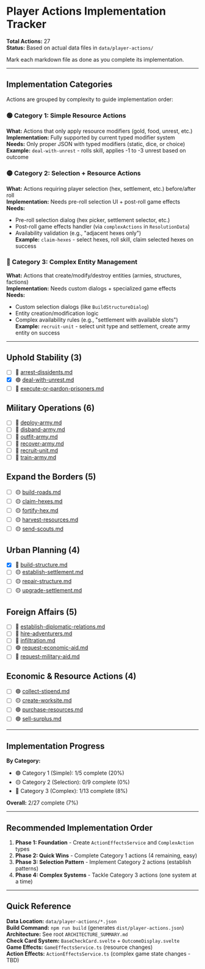 # Player Actions Implementation Tracker

**Total Actions:** 27  
**Status:** Based on actual data files in `data/player-actions/`

Mark each markdown file as done as you complete its implementation.

---

## Implementation Categories

Actions are grouped by complexity to guide implementation order:

### 🟢 Category 1: Simple Resource Actions
**What:** Actions that only apply resource modifiers (gold, food, unrest, etc.)  
**Implementation:** Fully supported by current typed modifier system  
**Needs:** Only proper JSON with typed modifiers (static, dice, or choice)  
**Example:** `deal-with-unrest` - rolls skill, applies -1 to -3 unrest based on outcome

### 🟡 Category 2: Selection + Resource Actions  
**What:** Actions requiring player selection (hex, settlement, etc.) before/after roll  
**Implementation:** Needs pre-roll selection UI + post-roll game effects  
**Needs:** 
- Pre-roll selection dialog (hex picker, settlement selector, etc.)
- Post-roll game effects handler (via `complexActions` in `ResolutionData`)
- Availability validation (e.g., "adjacent hexes only")  
**Example:** `claim-hexes` - select hexes, roll skill, claim selected hexes on success

### 🔴 Category 3: Complex Entity Management
**What:** Actions that create/modify/destroy entities (armies, structures, factions)  
**Implementation:** Needs custom dialogs + specialized game effects  
**Needs:**
- Custom selection dialogs (like `BuildStructureDialog`)
- Entity creation/modification logic
- Complex availability rules (e.g., "settlement with available slots")  
**Example:** `recruit-unit` - select unit type and settlement, create army entity on success

---

## Uphold Stability (3)

- [ ] 🔴 [arrest-dissidents.md](uphold-stability/arrest-dissidents.md)
- [x] 🟢 [deal-with-unrest.md](uphold-stability/deal-with-unrest.md)
- [ ] 🔴 [execute-or-pardon-prisoners.md](uphold-stability/execute-or-pardon-prisoners.md)

## Military Operations (6)

- [ ] 🔴 [deploy-army.md](military-operations/deploy-army.md)
- [ ] 🔴 [disband-army.md](military-operations/disband-army.md)
- [ ] 🔴 [outfit-army.md](military-operations/outfit-army.md)
- [ ] 🔴 [recover-army.md](military-operations/recover-army.md)
- [ ] 🔴 [recruit-unit.md](military-operations/recruit-unit.md) 
- [ ] 🔴 [train-army.md](military-operations/train-army.md)

## Expand the Borders (5)

- [ ] 🟡 [build-roads.md](expand-borders/build-roads.md)
- [ ] 🟡 [claim-hexes.md](expand-borders/claim-hexes.md)
- [ ] 🟡 [fortify-hex.md](expand-borders/fortify-hex.md)
- [ ] 🟡 [harvest-resources.md](expand-borders/harvest-resources.md)
- [ ] 🟡 [send-scouts.md](expand-borders/send-scouts.md)

## Urban Planning (4)

- [x] 🔴 [build-structure.md](urban-planning/build-structure.md)
- [ ] 🟡 [establish-settlement.md](urban-planning/establish-settlement.md)
- [ ] 🟡 [repair-structure.md](urban-planning/repair-structure.md)
- [ ] 🟡 [upgrade-settlement.md](urban-planning/upgrade-settlement.md)

## Foreign Affairs (5)

- [ ] 🔴 [establish-diplomatic-relations.md](foreign-affairs/establish-diplomatic-relations.md)
- [ ] 🔴 [hire-adventurers.md](foreign-affairs/hire-adventurers.md)
- [ ] 🔴 [infiltration.md](foreign-affairs/infiltration.md)
- [ ] 🟢 [request-economic-aid.md](foreign-affairs/request-economic-aid.md)
- [ ] 🔴 [request-military-aid.md](foreign-affairs/request-military-aid.md)

## Economic & Resource Actions (4)

- [ ] 🟢 [collect-stipend.md](economic-resources/collect-stipend.md)
- [ ] 🟡 [create-worksite.md](economic-resources/create-worksite.md)
- [ ] 🟢 [purchase-resources.md](economic-resources/purchase-resources.md)
- [ ] 🟢 [sell-surplus.md](economic-resources/sell-surplus.md)

---

## Implementation Progress

**By Category:**
- 🟢 Category 1 (Simple): 1/5 complete (20%)
- 🟡 Category 2 (Selection): 0/9 complete (0%)
- 🔴 Category 3 (Complex): 1/13 complete (8%)

**Overall:** 2/27 complete (7%)

---

## Recommended Implementation Order

1. **Phase 1: Foundation** - Create `ActionEffectsService` and `ComplexAction` types
2. **Phase 2: Quick Wins** - Complete Category 1 actions (4 remaining, easy)
3. **Phase 3: Selection Pattern** - Implement Category 2 actions (establish patterns)
4. **Phase 4: Complex Systems** - Tackle Category 3 actions (one system at a time)

---

## Quick Reference

**Data Location:** `data/player-actions/*.json`  
**Build Command:** `npm run build` (generates `dist/player-actions.json`)  
**Architecture:** See root `ARCHITECTURE_SUMMARY.md`  
**Check Card System:** `BaseCheckCard.svelte` + `OutcomeDisplay.svelte`  
**Game Effects:** `GameEffectsService.ts` (resource changes)  
**Action Effects:** `ActionEffectsService.ts` (complex game state changes - TBD)
